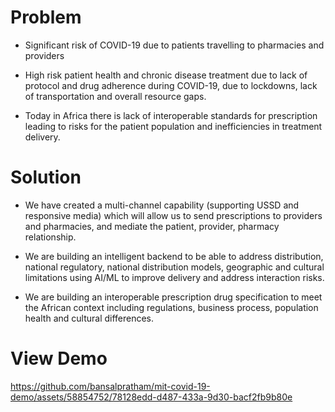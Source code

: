 # Problem
- Significant risk of COVID-19 due to patients travelling to pharmacies and providers 

- High risk patient health and chronic disease treatment due to lack of protocol and drug adherence during COVID-19, due to lockdowns, lack of transportation and overall resource gaps.

- Today in Africa there is lack of interoperable standards for prescription leading to risks for the patient population and inefficiencies in treatment delivery.

# Solution
- We have created a multi-channel capability (supporting USSD and responsive media) which will allow us to send prescriptions to providers and pharmacies, and mediate the patient, provider, pharmacy relationship.
  
- We are building an intelligent backend to be able to address distribution, national regulatory, national distribution models, geographic and cultural limitations using AI/ML to improve delivery and address interaction risks.
  
- We are building an interoperable prescription drug specification to meet the African context including regulations, business process, population health and cultural differences.

# View Demo
https://github.com/bansalpratham/mit-covid-19-demo/assets/58854752/78128edd-d487-433a-9d30-bacf2fb9b80e

